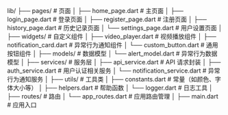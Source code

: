 lib/
├── pages/               # 页面
│   ├── home_page.dart      # 主页面
│   ├── login_page.dart     # 登录页面
│   ├── register_page.dart  # 注册页面
│   ├── history_page.dart   # 历史记录页面
│   └── settings_page.dart  # 用户设置页面
│
├── widgets/            # 自定义组件
│   ├── video_player.dart   # 视频播放组件
│   ├── notification_card.dart # 异常行为通知组件
│   └── custom_button.dart     # 通用按钮组件
│
├── models/             # 数据模型
│   └── alert_model.dart    # 异常行为数据模型
│
├── services/           # 服务层
│   ├── api_service.dart    # API 请求封装
│   ├── auth_service.dart   # 用户认证相关服务
│   └── notification_service.dart # 异常行为通知服务
│
├── utils/              # 工具类
│   ├── constants.dart      # 常量（如颜色、字体大小等）
│   ├── helpers.dart        # 帮助函数
│   └── logger.dart         # 日志工具
│
├── routes/             # 路由
│   └── app_routes.dart     # 应用路由管理
│
├── main.dart           # 应用入口